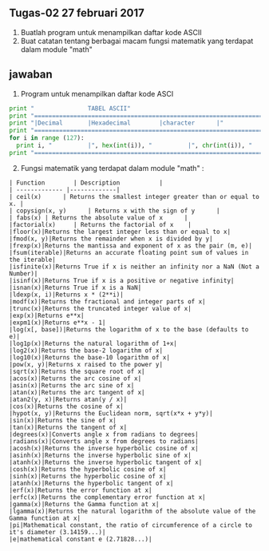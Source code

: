 ## Tugas-02 27 februari 2017 
	
1. Buatlah program untuk menampilkan daftar kode ASCII
2. Buat catatan tentang berbagai macam fungsi matematik yang terdapat dalam module "math"

## jawaban
  1. Program untuk menampilkan daftar kode ASCI

  ```python
  print "				TABEL ASCII"
  print "========================================================================="
  print "|Decimal		|Hexadecimal		|character		|"
  print "========================================================================="
  for i in range (127):
    print i, "			|", hex(int(i)), "			|", chr(int(i)), "			|"
  print "========================================================================="
  ```


  2. Fungsi matematik yang terdapat dalam module "math" :
    
    | Function        | Description           |
    | ------------- |-------------|
    | ceil(x)      | Returns the smallest integer greater than or equal to x. |
    | copysign(x, y)      | Returns x with the sign of y      |
    | fabs(x) | Returns the absolute value of x      |
    |factorial(x)     | Returns the factorial of x    |
    |floor(x)|Returns the largest integer less than or equal to x|
    |fmod(x, y)|Returns the remainder when x is divided by y|
    |frexp(x)|Returns the mantissa and exponent of x as the pair (m, e)|
    |fsum(iterable)|Returns an accurate floating point sum of values in the iterable|
    |isfinite(x)|Returns True if x is neither an infinity nor a NaN (Not a Number)|
    |isinf(x)|Returns True if x is a positive or negative infinity|
    |isnan(x)|Returns True if x is a NaN|
    |ldexp(x, i)|Returns x * (2**i)|
    |modf(x)|Returns the fractional and integer parts of x|
    |trunc(x)|Returns the truncated integer value of x|
    |exp(x)|Returns e**x|
    |expm1(x)|Returns e**x - 1|
    |log(x[, base])|Returns the logarithm of x to the base (defaults to e)|
    |log1p(x)|Returns the natural logarithm of 1+x|
    |log2(x)|Returns the base-2 logarithm of x|
    |log10(x)|Returns the base-10 logarithm of x|
    |pow(x, y)|Returns x raised to the power y|
    |sqrt(x)|Returns the square root of x|
    |acos(x)|Returns the arc cosine of x|
    |asin(x)|Returns the arc sine of x|
    |atan(x)|Returns the arc tangent of x|
    |atan2(y, x)|Returns atan(y / x)|
    |cos(x)|Returns the cosine of x|
    |hypot(x, y)|Returns the Euclidean norm, sqrt(x*x + y*y)|
    |sin(x)|Returns the sine of x|
    |tan(x)|Returns the tangent of x|
    |degrees(x)|Converts angle x from radians to degrees|
    |radians(x)|Converts angle x from degrees to radians|
    |acosh(x)|Returns the inverse hyperbolic cosine of x|
    |asinh(x)|Returns the inverse hyperbolic sine of x|
    |atanh(x)|Returns the inverse hyperbolic tangent of x|
    |cosh(x)|Returns the hyperbolic cosine of x|
    |sinh(x)|Returns the hyperbolic cosine of x|
    |atanh(x)|Returns the hyperbolic tangent of x|
    |erf(x)|Returns the error function at x|
    |erfc(x)|Returns the complementary error function at x|
    |gamma(x)|Returns the Gamma function at x|
    |lgamma(x)|Returns the natural logarithm of the absolute value of the Gamma function at x|
    |pi|Mathematical constant, the ratio of circumference of a circle to it's diameter (3.14159...)|
    |e|mathematical constant e (2.71828...)|
